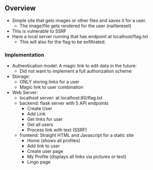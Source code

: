 ## Overview 
- Simple site that gets images or other files and saves it for a user. 
	- The image/file gets rendered for the user (nailtereset) 
- This is vulnerable to SSRF 
- Have a local server running that has endpoint at localhost/flag.txt
	- This will also for the flag to be exfiltrated.

### Implementation
- Authentication model: A magic link to edit data in the future: 
	- Did not want to implement a full authorization scheme
- Storage:
	- ONLY storing links for a user
	- Magic link to user combination
- Web Server: 
	- localhost server: at localhost:80/flag.txt
	- backend: flask server with 5 API endpoints
		- Create User 
		- Add Link 
		- Get links for user 
		- Get all users 
		- Process link with text (SSRF)
	- frontend: Straight HTML and Javascript for a static site
		- Home (shows all profiles)
		- Add link to user 
		- Create user page
		- My Profile (displays all links via pictures or text) 
		- Lingo page


